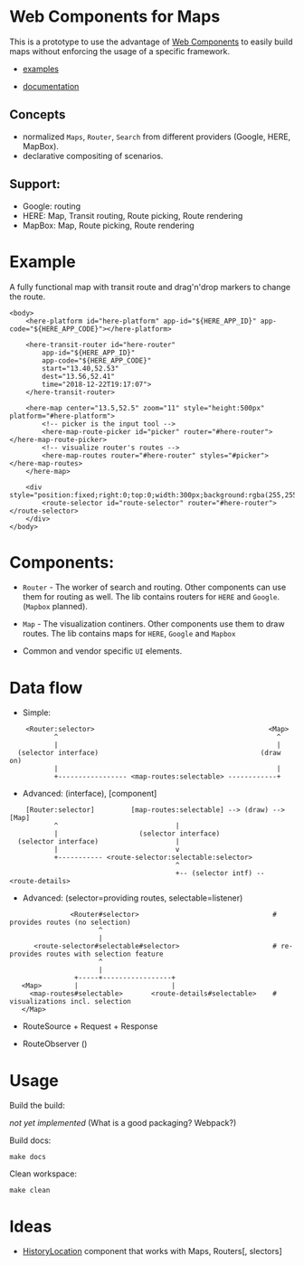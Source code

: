 Web Components for Maps
=======================

This is a prototype to use the advantage of [Web Components](https://developer.mozilla.org/en/docs/Web/Web_Components)
to easily build maps without enforcing the usage of a specific framework.

- [examples](examples/)

- [documentation](https://proddi.github.io/map-components/build/docs/)


Concepts
--------

- normalized `Maps`, `Router`, `Search` from different providers (Google, HERE, MapBox).
- declarative compositing of scenarios.

Support:
--------

- Google: routing
- HERE: Map, Transit routing, Route picking, Route rendering
- MapBox: Map, Route picking, Route rendering


Example
=======

A fully functional map with transit route and drag'n'drop markers to change the route.

    <body>
        <here-platform id="here-platform" app-id="${HERE_APP_ID}" app-code="${HERE_APP_CODE}"></here-platform>

        <here-transit-router id="here-router"
            app-id="${HERE_APP_ID}"
            app-code="${HERE_APP_CODE}"
            start="13.40,52.53"
            dest="13.56,52.41"
            time="2018-12-22T19:17:07">
        </here-transit-router>

        <here-map center="13.5,52.5" zoom="11" style="height:500px" platform="#here-platform">
            <!-- picker is the input tool -->
            <here-map-route-picker id="picker" router="#here-router"></here-map-route-picker>
            <!-- visualize router's routes -->
            <here-map-routes router="#here-router" styles="#picker"></here-map-routes>
        </here-map>

        <div style="position:fixed;right:0;top:0;width:300px;background:rgba(255,255,255,.8)">
            <route-selector id="route-selector" router="#here-router"></route-selector>
        </div>
    </body>


Components:
===========

- `Router` - The worker of search and routing. Other components can use them for routing as well. The lib contains routers
for `HERE` and `Google`. (`Mapbox` planned).

- `Map` - The visualization continers. Other components use them to draw routes. The lib contains maps for `HERE`,
`Google` and `Mapbox`

- Common and vendor specific `UI` elements.


Data flow
=========

- Simple:

```
    <Router:selector>                                           <Map>
           ^                                                      ^
           |                                                      |
  (selector interface)                                        (draw on)
           |                                                      |
           +----------------- <map-routes:selectable> ------------+
```

- Advanced: (interface), [component]

```
    [Router:selector]         [map-routes:selectable] --> (draw) --> [Map]
           ^                             |
           |                    (selector interface)
  (selector interface)                   |
           |                             v
           +----------- <route-selector:selectable:selector>
                                         ^
                                         +-- (selector intf) -- <route-details>
```

- Advanced: (selector=providing routes, selectable=listener)

```
               <Router#selector>                                 # provides routes (no selection)
                      ^
                      |
      <route-selector#selectable#selector>                       # re-provides routes with selection feature
                      ^
                      |
                +-----+-----------------+
   <Map>        |                       |
     <map-routes#selectable>       <route-details#selectable>    # visualizations incl. selection
   </Map>

```

- RouteSource<SelectorMixin> + Request + Response

- RouteObserver    (<map-routes routes-source="here-transit-router"></map-routes>)


Usage
=====

Build the build:

_not yet implemented_ (What is a good packaging? Webpack?)

Build docs:

    make docs

Clean workspace:

    make clean


Ideas
=====

- [HistoryLocation](https://emberjs.com/api/ember/3.2/classes/HistoryLocation) component that works with Maps, Routers[, slectors]
